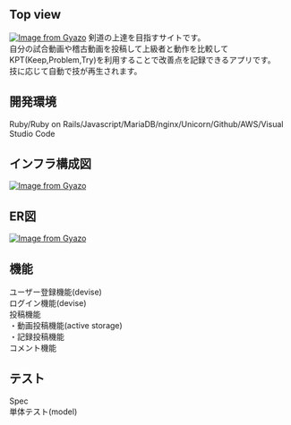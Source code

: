 ## Top view
[![Image from Gyazo](https://i.gyazo.com/3911f7f51fe14fced51f21da8eaf8ff9.gif)](https://gyazo.com/3911f7f51fe14fced51f21da8eaf8ff9)
剣道の上達を目指すサイトです。  
自分の試合動画や稽古動画を投稿して上級者と動作を比較してKPT(Keep,Problem,Try)を利用することで改善点を記録できるアプリです。  
技に応じて自動で技が再生されます。  

## 開発環境
Ruby/Ruby on Rails/Javascript/MariaDB/nginx/Unicorn/Github/AWS/Visual Studio Code

## インフラ構成図
[![Image from Gyazo](https://i.gyazo.com/9247e36c11a35669334ce6b2da2f8166.png)](https://gyazo.com/9247e36c11a35669334ce6b2da2f8166)

## ER図
[![Image from Gyazo](https://i.gyazo.com/df1b4a1984b5781a46c561ceabdbd2a8.png)](https://gyazo.com/df1b4a1984b5781a46c561ceabdbd2a8)

## 機能
ユーザー登録機能(devise)  
ログイン機能(devise)  
投稿機能  
・動画投稿機能(active storage)  
・記録投稿機能  
コメント機能  

## テスト
Spec  
単体テスト(model)  
